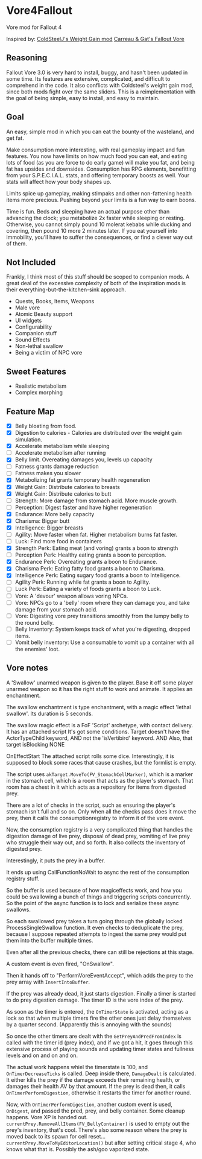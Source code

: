 # Vore4Fallout
 Vore mod for Fallout 4

Inspired by:
[ColdSteelJ's Weight Gain mod](https://www.deviantart.com/coldsteelj/art/Fallout-4-WeightGain-mod-ssbbw-730902010)
[Carreau & Gat's Fallout Vore](https://aryion.com/forum/viewtopic.php?f=79&t=58266)

## Reasoning
Fallout Vore 3.0 is very hard to install, buggy, and hasn't been updated in some time. Its features are extensive, complicated, and difficult to comprehend in the code. It also conflicts with Coldsteel's weight gain mod, since both mods fight over the same sliders. This is a reimplementation with the goal of being simple, easy to install, and easy to maintain.

## Goal
An easy, simple mod in which you can eat the bounty of the wasteland, and get fat.

Make consumption more interesting, with real gameplay impact and fun features. You now have limits on how much food you can eat, and eating lots of food (as you are force to do early game) will make you fat, and being fat has upsides and downsides. Consumption has RPG elements, benefitting from your S.P.E.C.I.A.L. stats, and offering temporary boosts as well. Your stats will affect how your body shapes up.

Limits spice up gameplay, making stimpaks and other non-fattening health items more precious. Pushing beyond your limits is a fun way to earn boons.

Time is fun. Beds and sleeping have an actual purpose other than advancing the clock; you metabolize 2x faster while sleeping or resting. Otherwise, you cannot simply pound 10 molerat kebabs while ducking and covering, then pound 10 more 2 minutes later. If you eat yourself into immobility, you'll have to suffer the consequences, or find a clever way out of them.

## Not Included
Frankly, I think most of this stuff should be scoped to companion mods. A great deal of the excessive complexity of both of the inspiration mods is their everything-but-the-kitchen-sink approach. 

* Quests, Books, Items, Weapons
* Male vore
* Atomic Beauty support
* UI widgets
* Configurability
* Companion stuff
* Sound Effects
* Non-lethal swallow
* Being a victim of NPC vore

## Sweet Features
* Realistic metabolism
* Complex morphing

## Feature Map
- [x] Belly bloating from food.
- [x] Digestion to calories - Calories are distributed over the weight gain simulation.
- [x] Accelerate metabolism while sleeping
- [ ] Accelerate metabolism after running
- [x] Belly limit. Overeating damages you, levels up capacity
- [ ] Fatness grants damage reduction
- [ ] Fatness makes you slower
- [x] Metabolizing fat grants temporary health regeneration
- [x] Weight Gain: Distribute calories to breasts
- [x] Weight Gain: Distribute calories to butt
- [ ] Strength: More damage from stomach acid. More muscle growth.
- [ ] Perception: Digest faster and have higher regeneration
- [x] Endurance: More belly capacity
- [x] Charisma: Bigger butt
- [x] Intelligence: Bigger breasts
- [ ] Agility: Move faster when fat. Higher metabolism burns fat faster.
- [ ] Luck: Find more food in containers
- [x] Strength Perk: Eating meat (and voring) grants a boon to strength
- [ ] Perception Perk: Healthy eating grants a boon to perception.
- [x] Endurance Perk: Overeating grants a boon to Endurance.
- [x] Charisma Perk: Eating fatty food grants a boon to Charisma.
- [x] Intelligence Perk: Eating sugary food grants a boon to Intelligence.
- [ ] Agility Perk: Running while fat grants a boon to Agility.
- [ ] Luck Perk: Eating a variety of foods grants a boon to Luck.
- [ ] Vore: A 'devour' weapon allows voring NPCs.
- [ ] Vore: NPCs go to a 'belly' room where they can damage you, and take damage from your stomach acid.
- [ ] Vore: Digesting vore prey transitions smoothly from the lumpy belly to the round belly.
- [ ] Belly Inventory: System keeps track of what you're digesting, dropped items.
- [ ] Vomit belly inventory: Use a consumable to vomit up a container with all the enemies' loot.

## Vore notes

A 'Swallow' unarmed weapon is given to the player. Base it off some player unarmed weapon so it has the right stuff to work and animate.
It applies an enchantment.

The swallow enchantment is type enchantment, with a magic effect 'lethal swallow'. Its duration is 5 seconds.

The swallow magic effect is a FoF 'Script' archetype, with contact delivery. It has an attached script
It's got some conditions. Target doesn't have the ActorTypeChild keyword, AND not the 'isVertibird' keyword. AND Also, that target isBlocking NONE

OnEffectStart The attached script rolls some dice. Interestingly, it is supposed to block some races that cause crashes, but the formlist is empty.

The script uses `akTarget.MoveTo(FV_StomachCellMarker)`, which is a marker in the stomach cell, which is a room that acts as the player's stomach. That room has a chest in it which acts as a repository for items from digested prey. 

There are a lot of checks in the script, such as ensuring the player's stomach isn't full and so on. Only when all the checks pass does it move the prey, then it calls the consumptionregistry to inform it of the vore event.

Now, the consumption registry is a very complicated thing that handles the digestion damage of live prey, disposal of dead prey, vomiting of live prey who struggle their way out, and so forth. It also collects the inventory of digested prey.

Interestingly, it puts the prey in a buffer.

It ends up using CallFunctionNoWait to async the rest of the consumption registry stuff.

So the buffer is used because of how magiceffects work, and how you could be swallowing a bunch of things and triggering scripts concurrently. So the point of the async function is to lock and serialize these async swallows.

So each swallowed prey takes a turn going through the globally locked ProcessSingleSwallow function. It even checks to deduplicate the prey, because I suppose repeated attempts to ingest the same prey would put them into the buffer multiple times.

Even after all the previous checks, there can still be rejections at this stage.

A custom event is even fired, "OnSwallow". 

Then it hands off to "PerformVoreEventAccept", which adds the prey to the prey array with `InsertIntoBuffer`. 

If the prey was already dead, it just starts digestion.
Finally a timer is started to do prey digestion damage. The timer ID is the vore index of the prey.

As soon as the timer is entered, the `OnTimerState` is activated, acting as a lock so that when multiple timers fire the other ones just delay themselves by a quarter second. (Apparently this is annoying with the sounds)

So once the other timers are dealt with the `GetPreyAndPredFromIndex` is called with the timer id (prey index), and if we got a hit, it goes through this extensive process of playing sounds and updating timer states and fullness levels and on and on and on.

The actual work happens whiel the timerstate is 100, and `OnTimerDecreaseTicks` is called. Deep inside there, `DamageDealt` is calculated. It either kills the prey if the damage exceeds their remaining health, or damages their health AV by that amount. If the prey is dead then, it calls `OnTimerPerformDigestion`, otherwise it restarts the timer for another round.

Now, with `OnTimerPerformDigestion`, another custom event is used, `OnDigest`, and passed the pred, prey, and belly container. Some cleanup happens. Vore XP is handed out. `currentPrey.RemoveAllItems(FV_BellyContainer)` is used to empty out the prey's inventory, that's cool. There's also some reason where the prey is moved back to its spawn for cell reset... `currentPrey.MoveToMyEditorLocation()` but after setting critical stage 4, who knows what that is. Possibly the ash/goo vaporized state.